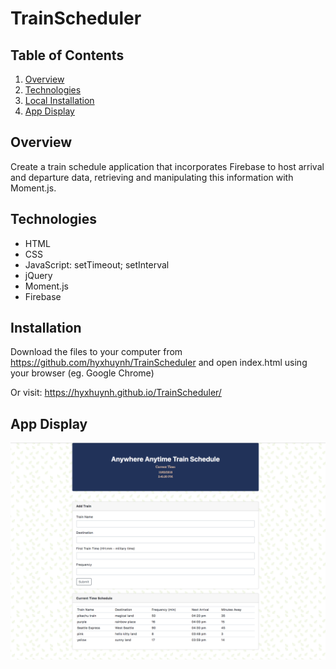 # TrainScheduler

## Table of Contents 
1. [Overview](#overview)
2. [Technologies](#technologies)
3. [Local Installation](#installation)
4. [App Display](#display)

<a name="overview"></a>
## Overview

Create a train schedule application that incorporates Firebase to host arrival and departure data, retrieving and manipulating this information with Moment.js.

<a name="Technologies"></a>
## Technologies
* HTML
* CSS
* JavaScript:  setTimeout; setInterval
* jQuery
* Moment.js
* Firebase

<a name="Installation"></a>
## Installation

Download the files to your computer from https://github.com/hyxhuynh/TrainScheduler and open index.html using your browser (eg. Google Chrome)

Or visit: https://hyxhuynh.github.io/TrainScheduler/

<a name="display"></a>
## App Display

![](assets/images/TrainScheduler.png)

